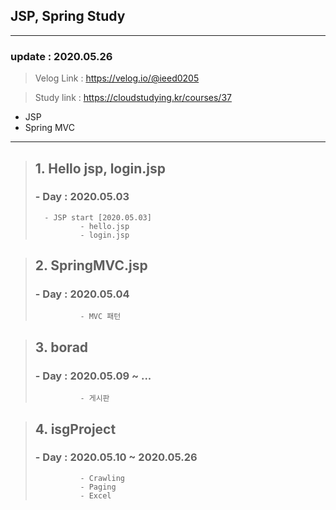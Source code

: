 ## JSP, Spring Study
___
### update : 2020.05.26

> Velog Link : https://velog.io/@ieed0205

> Study link : https://cloudstudying.kr/courses/37

* JSP
* Spring MVC
___

> ## 1. Hello jsp, login.jsp
>
> ###  - Day : 2020.05.03
> 
>       - JSP start [2020.05.03]
>               - hello.jsp
>               - login.jsp

> ## 2. SpringMVC.jsp
>
> ###  - Day : 2020.05.04
>
>               - MVC 패턴

> ## 3. borad
>
> ### - Day : 2020.05.09 ~ ...
>
>               - 게시판

> ## 4. isgProject
>
> ### - Day : 2020.05.10 ~ 2020.05.26
>
>               - Crawling
>               - Paging
>               - Excel


